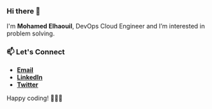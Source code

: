 ### Hi there 👋
I'm **Mohamed Elhaouil**, DevOps Cloud Engineer and I’m interested in problem solving.

### 📫 Let's Connect
-   **[Email](mailto:mohamedelhaouil37@gmail.com)**
-   **[LinkedIn](https://www.linkedin.com/in/mohamedelhaouil)**
-   **[Twitter](https://twitter.com/elhaouil/)**

Happy coding! 👨‍💻🌟


<!--
**mohamedelhaouil/mohamedelhaouil** is a ✨ _special_ ✨ repository because its `README.md` (this file) appears on your GitHub profile.

Here are some ideas to get you started:

- 🔭 I’m currently working on ...
- 🌱 I’m currently learning ...
- 👯 I’m looking to collaborate on ...
- 🤔 I’m looking for help with ...
- 💬 Ask me about ...
- 📫 How to reach me: ...
- 😄 Pronouns: ...
- ⚡ Fun fact: ...
-->

